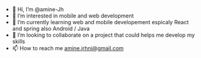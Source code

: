 - 👋 Hi, I’m @amine-Jh
- 👀 I’m interested in mobile and web development
- 🌱 I’m currently learning web and mobile developement espicaly React and spring also Android / Java
- 💞️ I’m looking to collaborate on a project that could helps me develop my skills
- 📫 How to reach me amine.jrhni@gmail.com

